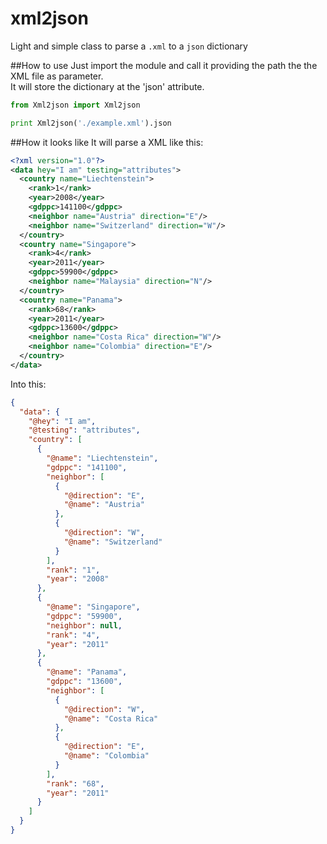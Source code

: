 # xml2json
Light and simple class to parse a `.xml` to a `json` dictionary

##How to use
Just import the module and call it providing the path the the XML file as parameter.  
It will store the dictionary at the 'json' attribute.
```python
from Xml2json import Xml2json

print Xml2json('./example.xml').json
```

##How it looks like
It will parse a XML like this:
```xml
<?xml version="1.0"?>
<data hey="I am" testing="attributes">
  <country name="Liechtenstein">
    <rank>1</rank>
    <year>2008</year>
    <gdppc>141100</gdppc>
    <neighbor name="Austria" direction="E"/>
    <neighbor name="Switzerland" direction="W"/>
  </country>
  <country name="Singapore">
    <rank>4</rank>
    <year>2011</year>
    <gdppc>59900</gdppc>
    <neighbor name="Malaysia" direction="N"/>
  </country>
  <country name="Panama">
    <rank>68</rank>
    <year>2011</year>
    <gdppc>13600</gdppc>
    <neighbor name="Costa Rica" direction="W"/>
    <neighbor name="Colombia" direction="E"/>
  </country>
</data>
```

Into this:
```json
{
  "data": {
    "@hey": "I am", 
    "@testing": "attributes", 
    "country": [
      {
        "@name": "Liechtenstein", 
        "gdppc": "141100", 
        "neighbor": [
          {
            "@direction": "E", 
            "@name": "Austria"
          }, 
          {
            "@direction": "W", 
            "@name": "Switzerland"
          }
        ], 
        "rank": "1", 
        "year": "2008"
      }, 
      {
        "@name": "Singapore", 
        "gdppc": "59900", 
        "neighbor": null, 
        "rank": "4", 
        "year": "2011"
      }, 
      {
        "@name": "Panama", 
        "gdppc": "13600", 
        "neighbor": [
          {
            "@direction": "W", 
            "@name": "Costa Rica"
          }, 
          {
            "@direction": "E", 
            "@name": "Colombia"
          }
        ], 
        "rank": "68", 
        "year": "2011"
      }
    ]
  }
}
```
